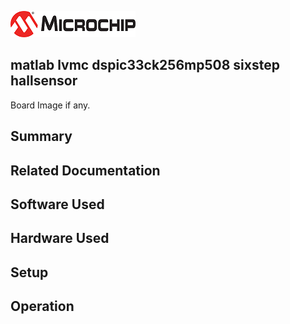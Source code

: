 ![image](images/microchip.jpg) 

## matlab lvmc dspic33ck256mp508 sixstep hallsensor

Board Image if any.

## Summary


## Related Documentation


## Software Used 


## Hardware Used


## Setup


## Operation



